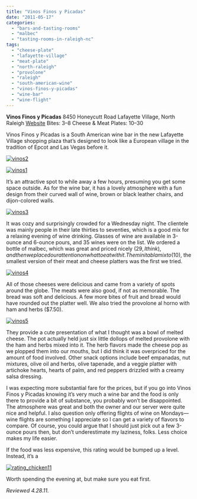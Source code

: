 ```yaml
---
title: "Vinos Finos y Picadas"
date: "2011-05-17"
categories: 
  - "bars-and-tasting-rooms"
  - "malbec"
  - "tasting-rooms-in-raleigh-nc"
tags: 
  - "cheese-plate"
  - "lafayette-village"
  - "meat-plate"
  - "north-raleigh"
  - "provolone"
  - "raleigh"
  - "south-american-wine"
  - "vinos-finos-y-picadas"
  - "wine-bar"
  - "wine-flight"
---
```


**Vinos Finos y Picadas** 8450 Honeycutt Road Lafayette Village, North Raleigh [Website](http://www.vinosfinosypicadas.com/) Bites: $3–$8 Cheese & Meat Plates: $10–$30

Vinos Finos y Picadas is a South American wine bar in the new Lafayette Village shopping plaza that’s designed to look like a European village in the tradition of Epcot and Las Vegas before it.

[![](http://s3.amazonaws.com/thegourmez-wpmedia/2011/05/vinos2.jpg "vinos2")](http://s3.amazonaws.com/thegourmez-wpmedia/2011/05/vinos2.jpg)

[![](http://s3.amazonaws.com/thegourmez-wpmedia/2011/05/vinos1.jpg "vinos1")](http://s3.amazonaws.com/thegourmez-wpmedia/2011/05/vinos1.jpg)

It’s an attractive spot to while away a few hours, presuming you get some space outside. As for the wine bar, it has a lovely atmosphere with a fun design from their curved wall of wine, brown or black leather chairs, and dijon-colored walls.

[![](http://s3.amazonaws.com/thegourmez-wpmedia/2011/05/vinos3.jpg "vinos3")](http://s3.amazonaws.com/thegourmez-wpmedia/2011/05/vinos3.jpg)

It was cozy and surprisingly crowded for a Wednesday night. The clientele was mainly people in their late thirties to seventies, which is a good mix for a relaxing evening of wine drinking. Glasses of wine are available in 3-ounce and 6-ounce pours, and 35 wines were on the list. We ordered a bottle of malbec, which was great and priced nicely ($29, I think), and then we placed our attention on what to eat with it. The mini tabla mixto ($10), the smallest version of their meat and cheese platters was the first we tried.

[![](http://s3.amazonaws.com/thegourmez-wpmedia/2011/05/vinos4.jpg "vinos4")](http://s3.amazonaws.com/thegourmez-wpmedia/2011/05/vinos4.jpg)

All of those cheeses were delicious and came from a variety of spots around the globe. The meats were also good, if not as memorable. The bread was soft and delicious. A few more bites of fruit and bread would have rounded out the platter well. We also tried the provolone al horno with ham and herbs ($7.50).

[![](http://s3.amazonaws.com/thegourmez-wpmedia/2011/05/vinos5.jpg "vinos5")](http://s3.amazonaws.com/thegourmez-wpmedia/2011/05/vinos5.jpg)

They provide a cute presentation of what I thought was a bowl of melted cheese. The pot actually held just six little dollops of melted provolone with the ham and herbs mixed into it. The herb flavors made the cheese pop as we plopped them into our mouths, but I did think it was overpriced for the amount of food involved. Other snack options include beef empanadas, nut mixtures, olive oil and herbs, olive tapenade, and a veggie platter with artichoke hearts, hearts of palm, and red peppers drizzled with a creamy salsa dressing.

I was expecting more substantial fare for the prices, but if you go into Vinos Finos y Picadas knowing it’s very much a wine bar and the food is only there to provide a bit of substance, you probably won’t be disappointed. The atmosphere was great and both the owner and our server were quite nice and helpful. I also question only offering flights of wine on Mondays—wine flights are something I appreciate so I can get a variety of flavors to compare. Of course, you could argue that I should just pick out a few 3-ounce pours then, but don’t underestimate my laziness, folks. Less choice makes my life easier.

If the food was less expensive, this rating would be bumped up a level. Instead, it’s a

[![](http://s3.amazonaws.com/thegourmez-wpmedia/2009/02/rating_chicken11.gif "rating_chicken11")](http://s3.amazonaws.com/thegourmez-wpmedia/2009/02/rating_chicken11.gif)

Worth spending the evening at, but make sure you eat first.

_Reviewed 4.28.11._
